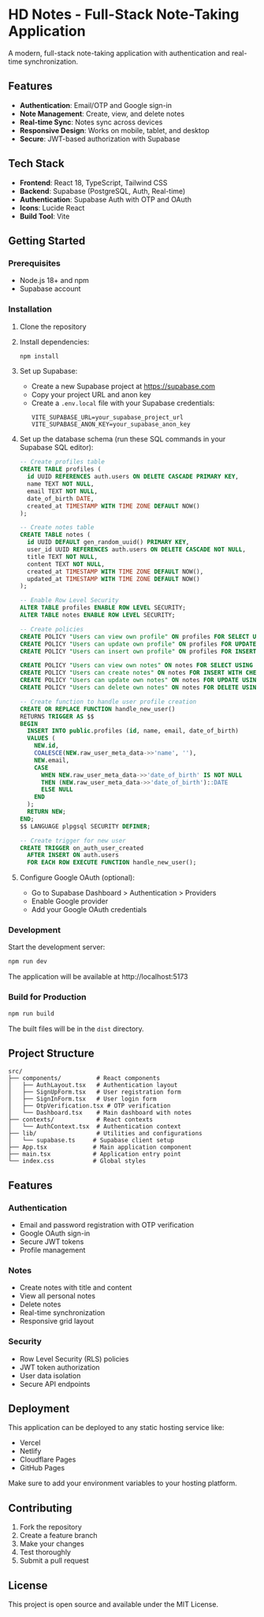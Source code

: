 # HD Notes - Full-Stack Note-Taking Application

A modern, full-stack note-taking application with authentication and real-time synchronization.

## Features

- **Authentication**: Email/OTP and Google sign-in
- **Note Management**: Create, view, and delete notes
- **Real-time Sync**: Notes sync across devices
- **Responsive Design**: Works on mobile, tablet, and desktop
- **Secure**: JWT-based authorization with Supabase

## Tech Stack

- **Frontend**: React 18, TypeScript, Tailwind CSS
- **Backend**: Supabase (PostgreSQL, Auth, Real-time)
- **Authentication**: Supabase Auth with OTP and OAuth
- **Icons**: Lucide React
- **Build Tool**: Vite

## Getting Started

### Prerequisites

- Node.js 18+ and npm
- Supabase account

### Installation

1. Clone the repository
2. Install dependencies:
   ```bash
   npm install
   ```

3. Set up Supabase:
   - Create a new Supabase project at https://supabase.com
   - Copy your project URL and anon key
   - Create a `.env.local` file with your Supabase credentials:
     ```
     VITE_SUPABASE_URL=your_supabase_project_url
     VITE_SUPABASE_ANON_KEY=your_supabase_anon_key
     ```

4. Set up the database schema (run these SQL commands in your Supabase SQL editor):
   ```sql
   -- Create profiles table
   CREATE TABLE profiles (
     id UUID REFERENCES auth.users ON DELETE CASCADE PRIMARY KEY,
     name TEXT NOT NULL,
     email TEXT NOT NULL,
     date_of_birth DATE,
     created_at TIMESTAMP WITH TIME ZONE DEFAULT NOW()
   );

   -- Create notes table
   CREATE TABLE notes (
     id UUID DEFAULT gen_random_uuid() PRIMARY KEY,
     user_id UUID REFERENCES auth.users ON DELETE CASCADE NOT NULL,
     title TEXT NOT NULL,
     content TEXT NOT NULL,
     created_at TIMESTAMP WITH TIME ZONE DEFAULT NOW(),
     updated_at TIMESTAMP WITH TIME ZONE DEFAULT NOW()
   );

   -- Enable Row Level Security
   ALTER TABLE profiles ENABLE ROW LEVEL SECURITY;
   ALTER TABLE notes ENABLE ROW LEVEL SECURITY;

   -- Create policies
   CREATE POLICY "Users can view own profile" ON profiles FOR SELECT USING (auth.uid() = id);
   CREATE POLICY "Users can update own profile" ON profiles FOR UPDATE USING (auth.uid() = id);
   CREATE POLICY "Users can insert own profile" ON profiles FOR INSERT WITH CHECK (auth.uid() = id);

   CREATE POLICY "Users can view own notes" ON notes FOR SELECT USING (auth.uid() = user_id);
   CREATE POLICY "Users can create notes" ON notes FOR INSERT WITH CHECK (auth.uid() = user_id);
   CREATE POLICY "Users can update own notes" ON notes FOR UPDATE USING (auth.uid() = user_id);
   CREATE POLICY "Users can delete own notes" ON notes FOR DELETE USING (auth.uid() = user_id);

   -- Create function to handle user profile creation
   CREATE OR REPLACE FUNCTION handle_new_user() 
   RETURNS TRIGGER AS $$
   BEGIN
     INSERT INTO public.profiles (id, name, email, date_of_birth)
     VALUES (
       NEW.id,
       COALESCE(NEW.raw_user_meta_data->>'name', ''),
       NEW.email,
       CASE 
         WHEN NEW.raw_user_meta_data->>'date_of_birth' IS NOT NULL 
         THEN (NEW.raw_user_meta_data->>'date_of_birth')::DATE 
         ELSE NULL 
       END
     );
     RETURN NEW;
   END;
   $$ LANGUAGE plpgsql SECURITY DEFINER;

   -- Create trigger for new user
   CREATE TRIGGER on_auth_user_created
     AFTER INSERT ON auth.users
     FOR EACH ROW EXECUTE FUNCTION handle_new_user();
   ```

5. Configure Google OAuth (optional):
   - Go to Supabase Dashboard > Authentication > Providers
   - Enable Google provider
   - Add your Google OAuth credentials

### Development

Start the development server:

```bash
npm run dev
```

The application will be available at http://localhost:5173

### Build for Production

```bash
npm run build
```

The built files will be in the `dist` directory.

## Project Structure

```
src/
├── components/          # React components
│   ├── AuthLayout.tsx   # Authentication layout
│   ├── SignUpForm.tsx   # User registration form
│   ├── SignInForm.tsx   # User login form
│   ├── OtpVerification.tsx # OTP verification
│   └── Dashboard.tsx    # Main dashboard with notes
├── contexts/            # React contexts
│   └── AuthContext.tsx  # Authentication context
├── lib/                 # Utilities and configurations
│   └── supabase.ts     # Supabase client setup
├── App.tsx             # Main application component
├── main.tsx            # Application entry point
└── index.css           # Global styles
```

## Features

### Authentication
- Email and password registration with OTP verification
- Google OAuth sign-in
- Secure JWT tokens
- Profile management

### Notes
- Create notes with title and content
- View all personal notes
- Delete notes
- Real-time synchronization
- Responsive grid layout

### Security
- Row Level Security (RLS) policies
- JWT token authorization
- User data isolation
- Secure API endpoints

## Deployment

This application can be deployed to any static hosting service like:
- Vercel
- Netlify
- Cloudflare Pages
- GitHub Pages

Make sure to add your environment variables to your hosting platform.

## Contributing

1. Fork the repository
2. Create a feature branch
3. Make your changes
4. Test thoroughly
5. Submit a pull request

## License

This project is open source and available under the MIT License.